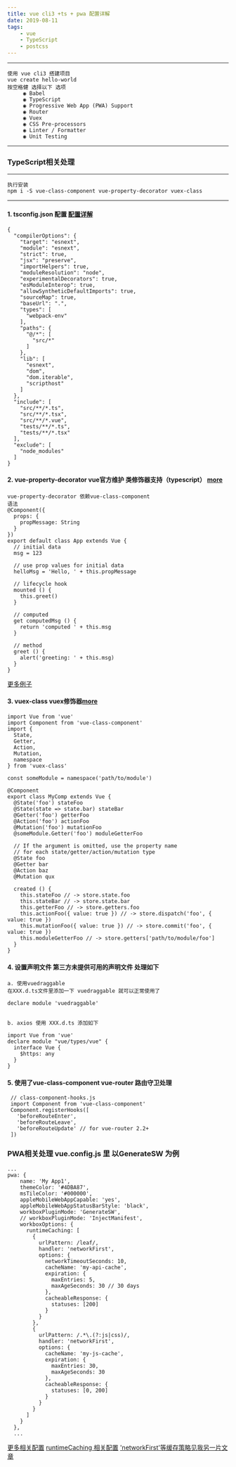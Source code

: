 ```yaml
---
title: vue cli3 +ts + pwa 配置详解
date: 2019-08-11
tags:
	- vue
	- TypeScript
	- postcss
---
```

---
    使用 vue cli3 搭建项目 
    vue create hello-world 
    按空格健 选择以下 选项
         ◉ Babel
         ◉ TypeScript
         ◉ Progressive Web App (PWA) Support
         ◉ Router
         ◉ Vuex
         ◉ CSS Pre-processors  
         ◉ Linter / Formatter
         ◉ Unit Testing
---
### TypeScript相关处理
---
    执行安装
    npm i -S vue-class-component vue-property-decorator vuex-class
    
---
#### 1. tsconfig.json 配置 [配置详解](https://www.tslang.cn/docs/handbook/compiler-options.html)
    {
      "compilerOptions": {
        "target": "esnext",
        "module": "esnext",
        "strict": true,
        "jsx": "preserve",
        "importHelpers": true,
        "moduleResolution": "node",
        "experimentalDecorators": true,
        "esModuleInterop": true,
        "allowSyntheticDefaultImports": true,
        "sourceMap": true,
        "baseUrl": ".",
        "types": [
          "webpack-env"
        ],
        "paths": {
          "@/*": [
            "src/*"
          ]
        },
        "lib": [
          "esnext",
          "dom",
          "dom.iterable",
          "scripthost"
        ]
      },
      "include": [
        "src/**/*.ts",
        "src/**/*.tsx",
        "src/**/*.vue",
        "tests/**/*.ts",
        "tests/**/*.tsx"
      ],
      "exclude": [
        "node_modules"
      ]
    }

#### 2. vue-property-decorator vue官方维护 类修饰器支持（typescript）  [more](https://github.com/kaorun343/vue-property-decorator)
    
    vue-property-decorator 依赖vue-class-component 
    语法
    @Component({
      props: {
        propMessage: String
      }
    })
    export default class App extends Vue {
      // initial data
      msg = 123
    
      // use prop values for initial data
      helloMsg = 'Hello, ' + this.propMessage
    
      // lifecycle hook
      mounted () {
        this.greet()
      }
    
      // computed
      get computedMsg () {
        return 'computed ' + this.msg
      }
    
      // method
      greet () {
        alert('greeting: ' + this.msg)
      }
    }
    
[更多例子](https://github.com/vuejs/vue-class-component)   
#### 3. vuex-class vuex修饰器[more](https://github.com/ktsn/vuex-class/)
    import Vue from 'vue'
    import Component from 'vue-class-component'
    import {
      State,
      Getter,
      Action,
      Mutation,
      namespace
    } from 'vuex-class'
    
    const someModule = namespace('path/to/module')
    
    @Component
    export class MyComp extends Vue {
      @State('foo') stateFoo
      @State(state => state.bar) stateBar
      @Getter('foo') getterFoo
      @Action('foo') actionFoo
      @Mutation('foo') mutationFoo
      @someModule.Getter('foo') moduleGetterFoo
    
      // If the argument is omitted, use the property name
      // for each state/getter/action/mutation type
      @State foo
      @Getter bar
      @Action baz
      @Mutation qux
    
      created () {
        this.stateFoo // -> store.state.foo
        this.stateBar // -> store.state.bar
        this.getterFoo // -> store.getters.foo
        this.actionFoo({ value: true }) // -> store.dispatch('foo', { value: true })
        this.mutationFoo({ value: true }) // -> store.commit('foo', { value: true })
        this.moduleGetterFoo // -> store.getters['path/to/module/foo']
      }
    }
#### 4. 设置声明文件 第三方未提供可用的声明文件 处理如下
    a. 使用vuedraggable
    在XXX.d.ts文件里添加一下 vuedraggable 就可以正常使用了
    
    declare module 'vuedraggable'
    
    
    b. axios 使用 XXX.d.ts 添加如下
    
    import Vue from 'vue'
    declare module "vue/types/vue" {
      interface Vue {
        $https: any
      }
    }

#### 5. 使用了vue-class-component   vue-router 路由守卫处理
     // class-component-hooks.js
     import Component from 'vue-class-component'
     Component.registerHooks([
       'beforeRouteEnter',
       'beforeRouteLeave',
       'beforeRouteUpdate' // for vue-router 2.2+
     ])
     
### PWA相关处理 vue.config.js 里 以GenerateSW 为例
    ...
    pwa: {
        name: 'My App1',
        themeColor: '#4DBA87',
        msTileColor: '#000000',
        appleMobileWebAppCapable: 'yes',
        appleMobileWebAppStatusBarStyle: 'black',
        workboxPluginMode: 'GenerateSW',
        // workboxPluginMode: 'InjectManifest',
        workboxOptions: {
          runtimeCaching: [
            {
              urlPattern: /leaf/,
              handler: 'networkFirst',
              options: {
                networkTimeoutSeconds: 10,
                cacheName: 'my-api-cache',
                expiration: {
                  maxEntries: 5,
                  maxAgeSeconds: 30 // 30 days
                },
                cacheableResponse: {
                  statuses: [200]
                }
              }
            },
            {
              urlPattern: /.*\.(?:js|css)/,
              handler: 'networkFirst',
              options: {
                cacheName: 'my-js-cache',
                expiration: {
                  maxEntries: 30,
                  maxAgeSeconds: 30
                },
                cacheableResponse: {
                  statuses: [0, 200]
                }
              }
            }
          ]
        }
      },
      ...
 [更多相关配置](https://github.com/vuejs/vue-docs-zh-cn/tree/master/vue-cli-plugin-pwa)
 [runtimeCaching 相关配置](https://developers.google.com/web/tools/workbox/modules/workbox-webpack-plugin)
 ['networkFirst'等缓存策略见我另一片文章](/2019/08/09/pwa/)